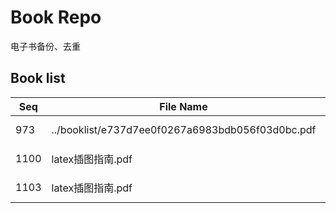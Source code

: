 Book Repo
=========

电子书备份、去重

Book list
---------

| Seq | File Name | Size | MD5 |
| --- | --------- | ---- | --- |
| 973 | ../booklist/e737d7ee0f0267a6983bdb056f03d0bc.pdf | 1.1 MB | e737d7ee0f0267a6983bdb056f03d0bc | 
| 1100 | latex插图指南.pdf | 1.1 MB | e737d7ee0f0267a6983bdb056f03d0bc | 
| 1103 | latex插图指南.pdf | 1.1 MB | e737d7ee0f0267a6983bdb056f03d0bc | 

